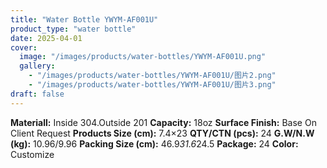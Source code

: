 ```yaml
---
title: "Water Bottle YWYM-AF001U"
product_type: "water bottle"
date: 2025-04-01
cover:
  image: "/images/products/water-bottles/YWYM-AF001U.png"
  gallery:
    - "/images/products/water-bottles/YWYM-AF001U/图片2.png"
    - "/images/products/water-bottles/YWYM-AF001U/图片3.png"
draft: false
---
```

**Materiall:** Inside 304.Outside 201
**Capacity:** 18oz
**Surface Finish:** Base On Client Request
**Products Size (cm):** 7.4×23
**QTY/CTN (pcs):** 24
**G.W/N.W (kg):** 10.96/9.96
**Packing Size (cm):** 46.9*31.6*24.5
**Package:** 24
**Color:** Customize